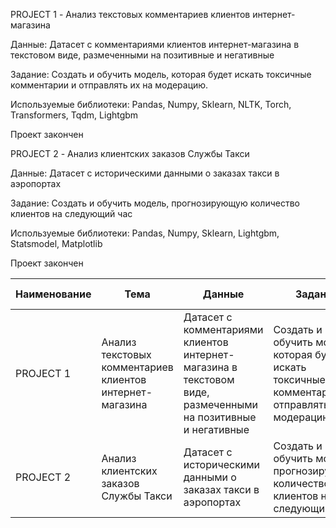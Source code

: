 PROJECT 1 - Анализ текстовых комментариев клиентов интернет-магазина

Данные: Датасет с комментариями клиентов интернет-магазина в текстовом виде, размеченными на позитивные и негативные

Задание: Создать и обучить модель, которая будет искать токсичные комментарии и отправлять их на модерацию.

Используемые библиотеки: Pandas, Numpy, Sklearn, NLTK, Torch, Transformers, Tqdm, Lightgbm

Проект закончен

PROJECT 2 - Анализ клиентских заказов Службы Такси

Данные: Датасет c историческими данными о заказах такси в аэропортах

Задание: Создать и обучить модель, прогнозирующую количество клиентов на следующий час

Используемые библиотеки: Pandas, Numpy, Sklearn, Lightgbm, Statsmodel, Matplotlib

Проект закончен

Наименование | Тема| Данные | Задание | Используемые библиотеки: | Статус | Ссылка  
--- | --- | --- | --- |--- |--- |--- 
PROJECT 1 | Анализ текстовых комментариев клиентов интернет-магазина | Датасет с комментариями клиентов интернет-магазина в текстовом виде, размеченными на позитивные и негативные | Создать и обучить модель, которая будет искать токсичные комментарии и отправлять их на модерацию. | Pandas, Numpy, Sklearn, NLTK, Torch, Transformers, Tqdm, Lightgbm | Проект закончен | РЕФ 
PROJECT 2 | Анализ клиентских заказов Службы Такси | Датасет c историческими данными о заказах такси в аэропортах | Создать и обучить модель, прогнозирующую количество клиентов на следующий час | Pandas, Numpy, Sklearn, Lightgbm, Statsmodel, Matplotlib | Проект закончен | РЕФ 
